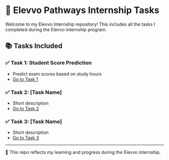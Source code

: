 # 🌟 Elevvo Pathways Internship Tasks

Welcome to my Elevvo Internship repository! This includes all the tasks I completed during the Elevvo internship program.

## 📚 Tasks Included

### ✅ Task 1: Student Score Prediction
- Predict exam scores based on study hours
- [Go to Task 1](./Task%201%20-%20Student%20Score%20Prediction/README.md)

### ✅ Task 2: [Task Name]
- Short description
- [Go to Task 2](./Task%202%20-%20Your%20Task%20Name/README.md)

### ✅ Task 3: [Task Name]
- Short description
- [Go to Task 3](./Task%203%20-%20Your%20Task%20Name/README.md)

---

💼 This repo reflects my learning and progress during the Elevvo internship.
